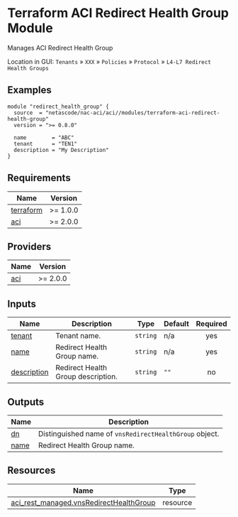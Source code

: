 <!-- BEGIN_TF_DOCS -->
# Terraform ACI Redirect Health Group Module

Manages ACI Redirect Health Group

Location in GUI:
`Tenants` » `XXX` » `Policies` » `Protocol` » `L4-L7 Redirect Health Groups`

## Examples

```hcl
module "redirect_health_group" {
  source  = "netascode/nac-aci/aci//modules/terraform-aci-redirect-health-group"
  version = ">= 0.8.0"

  name        = "ABC"
  tenant      = "TEN1"
  description = "My Description"
}
```

## Requirements

| Name | Version |
|------|---------|
| <a name="requirement_terraform"></a> [terraform](#requirement\_terraform) | >= 1.0.0 |
| <a name="requirement_aci"></a> [aci](#requirement\_aci) | >= 2.0.0 |

## Providers

| Name | Version |
|------|---------|
| <a name="provider_aci"></a> [aci](#provider\_aci) | >= 2.0.0 |

## Inputs

| Name | Description | Type | Default | Required |
|------|-------------|------|---------|:--------:|
| <a name="input_tenant"></a> [tenant](#input\_tenant) | Tenant name. | `string` | n/a | yes |
| <a name="input_name"></a> [name](#input\_name) | Redirect Health Group name. | `string` | n/a | yes |
| <a name="input_description"></a> [description](#input\_description) | Redirect Health Group description. | `string` | `""` | no |

## Outputs

| Name | Description |
|------|-------------|
| <a name="output_dn"></a> [dn](#output\_dn) | Distinguished name of `vnsRedirectHealthGroup` object. |
| <a name="output_name"></a> [name](#output\_name) | Redirect Health Group name. |

## Resources

| Name | Type |
|------|------|
| [aci_rest_managed.vnsRedirectHealthGroup](https://registry.terraform.io/providers/CiscoDevNet/aci/latest/docs/resources/rest_managed) | resource |
<!-- END_TF_DOCS -->